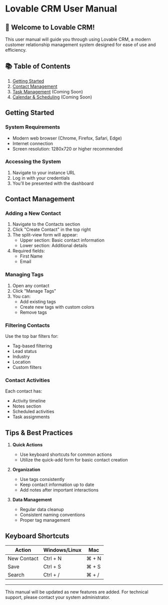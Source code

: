 # Lovable CRM User Manual

## 👋 Welcome to Lovable CRM!

This user manual will guide you through using Lovable CRM, a modern customer relationship management system designed for ease of use and efficiency.

## 📚 Table of Contents

1. [Getting Started](#getting-started)
2. [Contact Management](#contact-management)
3. [Task Management](#task-management) (Coming Soon)
4. [Calendar & Scheduling](#calendar-and-scheduling) (Coming Soon)

## Getting Started

### System Requirements
- Modern web browser (Chrome, Firefox, Safari, Edge)
- Internet connection
- Screen resolution: 1280x720 or higher recommended

### Accessing the System
1. Navigate to your instance URL
2. Log in with your credentials
3. You'll be presented with the dashboard

## Contact Management

### Adding a New Contact
1. Navigate to the Contacts section
2. Click "Create Contact" in the top right
3. The split-view form will appear:
   - Upper section: Basic contact information
   - Lower section: Additional details
4. Required fields:
   - First Name
   - Email

### Managing Tags
1. Open any contact
2. Click "Manage Tags"
3. You can:
   - Add existing tags
   - Create new tags with custom colors
   - Remove tags

### Filtering Contacts
Use the top bar filters for:
- Tag-based filtering
- Lead status
- Industry
- Location
- Custom filters

### Contact Activities
Each contact has:
- Activity timeline
- Notes section
- Scheduled activities
- Task assignments

## Tips & Best Practices

1. **Quick Actions**
   - Use keyboard shortcuts for common actions
   - Utilize the quick-add form for basic contact creation

2. **Organization**
   - Use tags consistently
   - Keep contact information up to date
   - Add notes after important interactions

3. **Data Management**
   - Regular data cleanup
   - Consistent naming conventions
   - Proper tag management

## Keyboard Shortcuts

| Action | Windows/Linux | Mac |
|--------|--------------|-----|
| New Contact | Ctrl + N | ⌘ + N |
| Save | Ctrl + S | ⌘ + S |
| Search | Ctrl + / | ⌘ + / |

---

This manual will be updated as new features are added. For technical support, please contact your system administrator. 